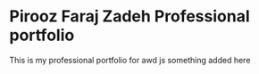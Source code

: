 # Pirooz Faraj Zadeh Professional portfolio
This is my professional  portfolio for awd js
something added here
